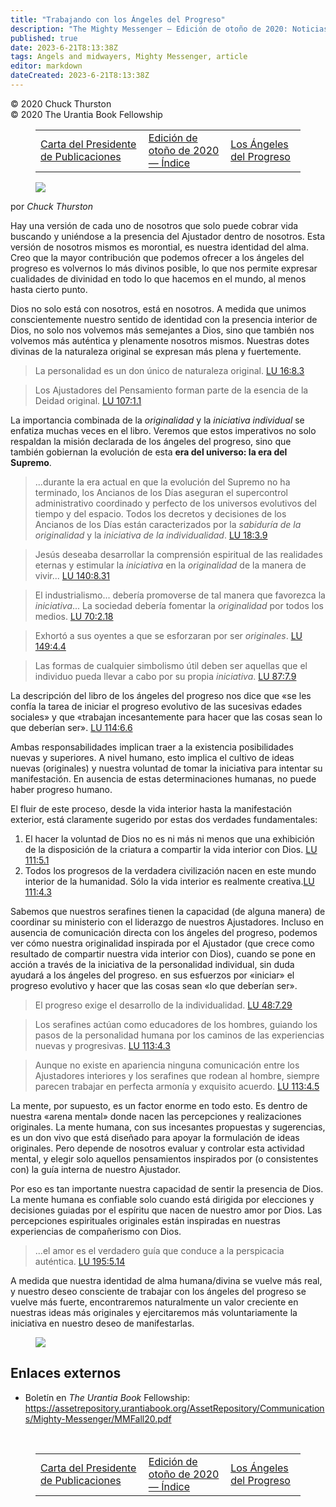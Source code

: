 ```yaml
---
title: "Trabajando con los Ángeles del Progreso"
description: "The Mighty Messenger — Edición de otoño de 2020: Noticias y opiniones para los lectores de El Libro de Urantia"
published: true
date: 2023-6-21T8:13:38Z
tags: Angels and midwayers, Mighty Messenger, article
editor: markdown
dateCreated: 2023-6-21T8:13:38Z
---
```


<p class="v-card v-sheet theme--light grey lighten-3 px-2">© 2020 Chuck Thurston<br>© 2020 The Urantia Book Fellowship</p>
<figure class="table chapter-navigator">
  <table>
    <tbody>
      <tr>
        <td>
        <a href="/es/article/Letter_from_the_Publications_Chair">
          <span class="mdi mdi-arrow-left-drop-circle"></span><span class="pl-2">Carta del Presidente de Publicaciones</span>
        </a>
        </td>
        <td>
        <a href="/es/index/articles_mighty_messenger#edición-de-otoño-de-2020">
          <span class="mdi mdi-book-open-variant"></span><span class="pl-2">Edición de otoño de 2020 — Índice</span>
        </a>
        </td>
        <td>
        <a href="/es/article/Sharon_Porter/The_Angels_of_Progress">
          <span class="pr-2">Los Ángeles del Progreso</span><span class="mdi mdi-arrow-right-drop-circle"></span>
        </a>
        </td>
      </tr>
    </tbody>
  </table>
</figure>



<figure id="Figure_1" class="image urantiapedia">
<img src="/image/article/The_Mighty_Messenger/2020_Fall/006.jpg">
</figure>

por _Chuck Thurston_

Hay una versión de cada uno de nosotros que solo puede cobrar vida buscando y uniéndose a la presencia del Ajustador dentro de nosotros. Esta versión de nosotros mismos es morontial, es nuestra identidad del alma. Creo que la mayor contribución que podemos ofrecer a los ángeles del progreso es volvernos lo más divinos posible, lo que nos permite expresar cualidades de divinidad en todo lo que hacemos en el mundo, al menos hasta cierto punto.

Dios no solo está con nosotros, está en nosotros. A medida que unimos conscientemente nuestro sentido de identidad con la presencia interior de Dios, no solo nos volvemos más semejantes a Dios, sino que también nos volvemos más auténtica y plenamente nosotros mismos. Nuestras dotes divinas de la naturaleza original se expresan más plena y fuertemente.

> La personalidad es un don único de naturaleza original. <a id="a47_67"></a>[LU 16:8.3](/es/The_Urantia_Book/16#p8_3)

> Los Ajustadores del Pensamiento forman parte de la esencia de la Deidad original. <a id="a49_75"></a>[LU 107:1.1](/es/The_Urantia_Book/107#p1_1)

La importancia combinada de la _originalidad_ y la _iniciativa individual_ se enfatiza muchas veces en el libro. Veremos que estos imperativos no solo respaldan la misión declarada de los ángeles del progreso, sino que también gobiernan la evolución de esta **era del universo: la era del Supremo**.

> ...durante la era actual en que la evolución del Supremo no ha terminado, los Ancianos de los Días aseguran el supercontrol administrativo coordinado y perfecto de los universos evolutivos del tiempo y del espacio. Todos los decretos y decisiones de los Ancianos de los Días están caracterizados por la _sabiduría de la originalidad_ y la _iniciativa de la individualidad_. <a id="a53_352"></a>[LU 18:3.9](/es/The_Urantia_Book/18#p3_9)

> Jesús deseaba desarrollar la comprensión espiritual de las realidades eternas y estimular la _iniciativa_ en la _originalidad_ de la manera de vivir... <a id="a55_137"></a>[LU 140:8.31](/es/The_Urantia_Book/140#p8_31)

> El industrialismo... debería promoverse de tal manera que favorezca la _iniciativa_... La sociedad debería fomentar la _originalidad_ por todos los medios. <a id="a57_161"></a>[LU 70:2.18](/es/The_Urantia_Book/70#p2_18)

> Exhortó a sus oyentes a que se esforzaran por ser _originales_. <a id="a59_56"></a>[LU 149:4.4](/es/The_Urantia_Book/149#p4_4)

> Las formas de cualquier simbolismo útil deben ser aquellas que el individuo pueda llevar a cabo por su propia _iniciativa_. <a id="a61_126"></a>[LU 87:7.9](/es/The_Urantia_Book/87#p7_9)

La descripción del libro de los ángeles del progreso nos dice que «se les confía la tarea de iniciar el progreso evolutivo de las sucesivas edades sociales» y que «trabajan incesantemente para hacer que las cosas sean lo que deberían ser». <a id="a63_240"></a>[LU 114:6.6](/es/The_Urantia_Book/114#p6_6)

Ambas responsabilidades implican traer a la existencia posibilidades nuevas y superiores. A nivel humano, esto implica el cultivo de ideas nuevas (originales) y nuestra voluntad de tomar la iniciativa para intentar su manifestación. En ausencia de estas determinaciones humanas, no puede haber progreso humano.

El fluir de este proceso, desde la vida interior hasta la manifestación exterior, está claramente sugerido por estas dos verdades fundamentales:

1. El hacer la voluntad de Dios no es ni más ni menos que una exhibición de la disposición de la criatura a compartir la vida interior con Dios. <a id="a69_145"></a>[LU 111:5.1](/es/The_Urantia_Book/111#p5_1)
2. Todos los progresos de la verdadera civilización nacen en este mundo interior de la humanidad. Sólo la vida interior es realmente creativa.<a id="a70_151"></a>[LU 111:4.3](/es/The_Urantia_Book/111#p4_3)

Sabemos que nuestros serafines tienen la capacidad (de alguna manera) de coordinar su ministerio con el liderazgo de nuestros Ajustadores. Incluso en ausencia de comunicación directa con los ángeles del progreso, podemos ver cómo nuestra originalidad inspirada por el Ajustador (que crece como resultado de compartir nuestra vida interior con Dios), cuando se pone en acción a través de la iniciativa de la personalidad individual, sin duda ayudará a los ángeles del progreso. en sus esfuerzos por «iniciar» el progreso evolutivo y hacer que las cosas sean «lo que deberían ser».

> El progreso exige el desarrollo de la individualidad. <a id="a74_56"></a>[LU 48:7.29](/es/The_Urantia_Book/48#p7_29)

> Los serafines actúan como educadores de los hombres, guiando los pasos de la personalidad humana por los caminos de las experiencias nuevas y progresivas. <a id="a76_150"></a>[LU 113:4.3](/es/The_Urantia_Book/113#p4_3)

> Aunque no existe en apariencia ninguna comunicación entre los Ajustadores interiores y los serafines que rodean al hombre, siempre parecen trabajar en perfecta armonía y exquisito acuerdo. <a id="a78_173"></a>[LU 113:4.5](/es/The_Urantia_Book/113#p4_5)

La mente, por supuesto, es un factor enorme en todo esto. Es dentro de nuestra «arena mental» donde nacen las percepciones y realizaciones originales. La mente humana, con sus incesantes propuestas y sugerencias, es un don vivo que está diseñado para apoyar la formulación de ideas originales. Pero depende de nosotros evaluar y controlar esta actividad mental, y elegir solo aquellos pensamientos inspirados por (o consistentes con) la guía interna de nuestro Ajustador.

Por eso es tan importante nuestra capacidad de sentir la presencia de Dios. La mente humana es confiable solo cuando está dirigida por elecciones y decisiones guiadas por el espíritu que nacen de nuestro amor por Dios. Las percepciones espirituales originales están inspiradas en nuestras experiencias de compañerismo con Dios.

> ...el amor es el verdadero guía que conduce a la perspicacia auténtica. <a id="a84_59"></a>[LU 195:5.14](/es/The_Urantia_Book/195#p5_14)

A medida que nuestra identidad de alma humana/divina se vuelve más real, y nuestro deseo consciente de trabajar con los ángeles del progreso se vuelve más fuerte, encontraremos naturalmente un valor creciente en nuestras ideas más originales y ejercitaremos más voluntariamente la iniciativa en nuestro deseo de manifestarlas.

<figure id="Figure_2" class="image urantiapedia">
<img src="/image/article/The_Mighty_Messenger/2020_Fall/007.jpg">
</figure>

## Enlaces externos

* Boletín en _The Urantia Book_ Fellowship: https://assetrepository.urantiabook.org/AssetRepository/Communications/Mighty-Messenger/MMFall20.pdf

<br>



<figure class="table chapter-navigator">
  <table>
    <tbody>
      <tr>
        <td>
        <a href="/es/article/Letter_from_the_Publications_Chair">
          <span class="mdi mdi-arrow-left-drop-circle"></span><span class="pl-2">Carta del Presidente de Publicaciones</span>
        </a>
        </td>
        <td>
        <a href="/es/index/articles_mighty_messenger#edición-de-otoño-de-2020">
          <span class="mdi mdi-book-open-variant"></span><span class="pl-2">Edición de otoño de 2020 — Índice</span>
        </a>
        </td>
        <td>
        <a href="/es/article/Sharon_Porter/The_Angels_of_Progress">
          <span class="pr-2">Los Ángeles del Progreso</span><span class="mdi mdi-arrow-right-drop-circle"></span>
        </a>
        </td>
      </tr>
    </tbody>
  </table>
</figure>
